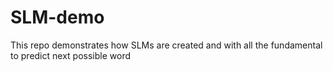 # SLM-demo
This repo demonstrates how SLMs are created and with all the fundamental to predict next possible word
